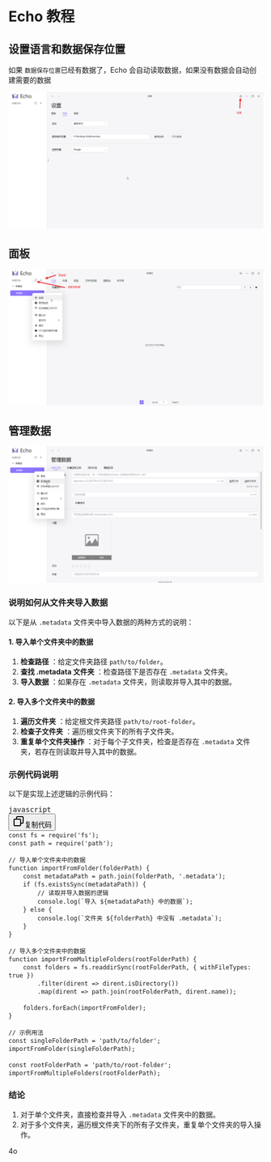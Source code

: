 # Echo 教程

## 设置语言和数据保存位置

如果 `数据保存位置`已经有数据了，Echo 会自动读取数据，如果没有数据会自动创建需要的数据

![1699727410446](image/index/1699727410446.png)

## 面板

![1699727757969](image/index/1699727757969.png)

## 管理数据

![1699727789007](image/index/1699727789007.png)

### 说明如何从文件夹导入数据

以下是从 `.metadata` 文件夹中导入数据的两种方式的说明：

#### 1. 导入单个文件夹中的数据

1. **检查路径** ：给定文件夹路径 `path/to/folder`。
2. **查找 .metadata 文件夹** ：检查路径下是否存在 `.metadata` 文件夹。
3. **导入数据** ：如果存在 `.metadata` 文件夹，则读取并导入其中的数据。

#### 2. 导入多个文件夹中的数据

1. **遍历文件夹** ：给定根文件夹路径 `path/to/root-folder`。
2. **检查子文件夹** ：遍历根文件夹下的所有子文件夹。
3. **重复单个文件夹操作** ：对于每个子文件夹，检查是否存在 `.metadata` 文件夹，若存在则读取并导入其中的数据。

### 示例代码说明

以下是实现上述逻辑的示例代码：

<pre><div class="dark bg-gray-950 rounded-md border-[0.5px] border-token-border-medium"><div class="flex items-center relative text-token-text-secondary bg-token-main-surface-secondary px-4 py-2 text-xs font-sans justify-between rounded-t-md"><span>javascript</span><div class="flex items-center"><span class="" data-state="closed"><button class="flex gap-1 items-center"><svg xmlns="http://www.w3.org/2000/svg" width="24" height="24" fill="none" viewBox="0 0 24 24" class="icon-sm"><path fill="currentColor" fill-rule="evenodd" d="M7 5a3 3 0 0 1 3-3h9a3 3 0 0 1 3 3v9a3 3 0 0 1-3 3h-2v2a3 3 0 0 1-3 3H5a3 3 0 0 1-3-3v-9a3 3 0 0 1 3-3h2zm2 2h5a3 3 0 0 1 3 3v5h2a1 1 0 0 0 1-1V5a1 1 0 0 0-1-1h-9a1 1 0 0 0-1 1zM5 9a1 1 0 0 0-1 1v9a1 1 0 0 0 1 1h9a1 1 0 0 0 1-1v-9a1 1 0 0 0-1-1z" clip-rule="evenodd"></path></svg>复制代码</button></span></div></div><div class="overflow-y-auto p-4" dir="ltr"><code class="!whitespace-pre hljs language-javascript">const fs = require('fs');
const path = require('path');

// 导入单个文件夹中的数据
function importFromFolder(folderPath) {
    const metadataPath = path.join(folderPath, '.metadata');
    if (fs.existsSync(metadataPath)) {
        // 读取并导入数据的逻辑
        console.log(`导入 ${metadataPath} 中的数据`);
    } else {
        console.log(`文件夹 ${folderPath} 中没有 .metadata`);
    }
}

// 导入多个文件夹中的数据
function importFromMultipleFolders(rootFolderPath) {
    const folders = fs.readdirSync(rootFolderPath, { withFileTypes: true })
        .filter(dirent => dirent.isDirectory())
        .map(dirent => path.join(rootFolderPath, dirent.name));

    folders.forEach(importFromFolder);
}

// 示例用法
const singleFolderPath = 'path/to/folder';
importFromFolder(singleFolderPath);

const rootFolderPath = 'path/to/root-folder';
importFromMultipleFolders(rootFolderPath);
</code></div></div></pre>

### 结论

1. 对于单个文件夹，直接检查并导入 `.metadata` 文件夹中的数据。
2. 对于多个文件夹，遍历根文件夹下的所有子文件夹，重复单个文件夹的导入操作。

4o
